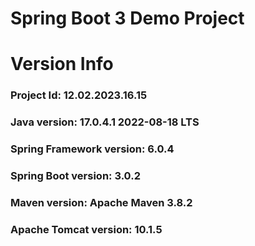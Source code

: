 # Spring Boot 3 Demo Project

# Version Info
### Project Id: 12.02.2023.16.15
### Java version: 17.0.4.1 2022-08-18 LTS
### Spring Framework version: 6.0.4
### Spring Boot version: 3.0.2 
### Maven version: Apache Maven 3.8.2
### Apache Tomcat version: 10.1.5
